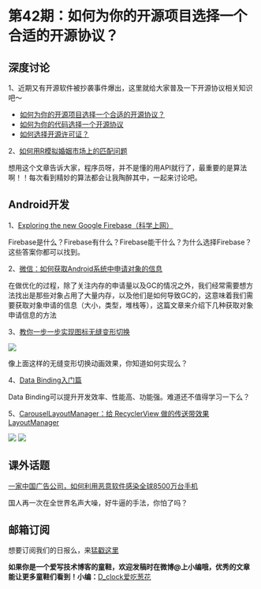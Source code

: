 # 第42期：如何为你的开源项目选择一个合适的开源协议？

## 深度讨论

1、近期又有开源软件被抄袭事件爆出，这里就给大家普及一下开源协议相关知识吧～

- [如何为你的开源项目选择一个合适的开源协议？](http://diycode.cc/topics/164)
- [如何为你的代码选择一个开源协议](http://www.cnblogs.com/Wayou/p/how_to_choose_a_license.html)
- [如何选择开源许可证？](http://www.ruanyifeng.com/blog/2011/05/how_to_choose_free_software_licenses.html)

2、[如何用R模拟婚姻市场上的匹配问题](http://diycode.cc/news/461)

想用这个文章告诉大家，程序员呀，并不是懂的用API就行了，最重要的是算法啊！！每次看到精妙的算法都会让我陶醉其中，一起来讨论吧。

## Android开发

1、[Exploring the new Google Firebase（科学上网）](https://medium.com/@fbabic/exploring-the-new-google-firebase-f38a50ed7a9a#.bzeoztnm8)

Firebase是什么？Firebase有什么？Firebase能干什么？为什么选择Firebase？这些答案你都可以找到。

2、[微信：如何获取Android系统中申请对象的信息](http://ragnraok.github.io/get_android_alloc_object_info.html)

在做优化的过程，除了关注内存的申请量以及GC的情况之外，我们经常需要想方法找出是那些对象占用了大量内存，以及他们是如何导致GC的，这意味着我们需要获取对象申请的信息（大小，类型，堆栈等），这篇文章来介绍下几种获取对象申请信息的方法

3、[教你一步一步实现图标无缝变形切换](http://blog.csdn.net/huachao1001/article/details/51702255)

![](http://img.blog.csdn.net/20160620201254338) 

像上面这样的无缝变形切换动画效果，你知道如何实现么？

4、[Data Binding入门篇](http://blog.zhaiyifan.cn/2016/06/16/android-new-project-from-0-p7/)

Data Binding可以提升开发效率、性能高、功能强。难道还不值得学习一下么？

5、[CarouselLayoutManager：给 RecyclerView 做的传送带效果 LayoutManager ](https://github.com/Azoft/CarouselLayoutManager)

![](https://github.com/Azoft/CarouselLayoutManager/raw/master/resources/carousel_work_small.gif) ![](https://github.com/Azoft/CarouselLayoutManager/raw/master/resources/carousel_double_work_small.gif)

## 课外话题

[一家中国广告公司，如何利用恶意软件感染全球8500万台手机](http://www.freebuf.com/news/108366.html)

国人再一次在全世界名声大噪，好牛逼的手法，你怕了吗？

## 邮箱订阅

想要订阅我们的日报么，来[猛戳这里](http://list.qq.com/cgi-bin/qf_invite?id=d469993d2c888e971c0fbb2309c4d84256968386b126b967)

**如果你是一个爱写技术博客的童鞋，欢迎发稿时在微博@上小编哦，优秀的文章能让更多童鞋们看到！小编：**[D_clock爱吃葱花](http://weibo.com/2480694892/profile?rightmod=1&wvr=6&mod=personinfo&is_all=1)
